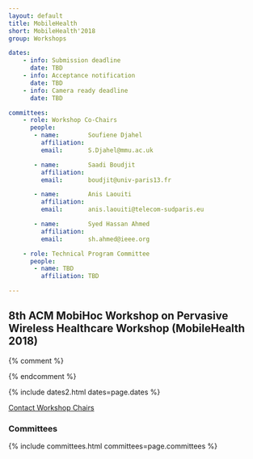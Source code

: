 ```yaml
---
layout: default
title: MobileHealth
short: MobileHealth'2018
group: Workshops

dates:
    - info: Submission deadline
      date: TBD
    - info: Acceptance notification
      date: TBD
    - info: Camera ready deadline
      date: TBD

committees:
    - role: Workshop Co-Chairs
      people:
       - name:        Soufiene Djahel
         affiliation:
         email:       S.Djahel@mmu.ac.uk

       - name:        Saadi Boudjit
         affiliation:
         email:       boudjit@univ-paris13.fr

       - name:        Anis Laouiti
         affiliation:
         email:       anis.laouiti@telecom-sudparis.eu

       - name:        Syed Hassan Ahmed
         affiliation:
         email:       sh.ahmed@ieee.org

    - role: Technical Program Committee
      people:
       - name: TBD
         affiliation: TBD

---
```


## 8th ACM MobiHoc Workshop on Pervasive Wireless Healthcare Workshop (MobileHealth 2018)

{% comment %}

<!-- ### Workshop Program -->

<!-- {% include program-online.html type="dipon" %} -->

{% endcomment %}

<!-- ### Call For Papers -->

<!-- TBD -->

<!-- #### Submission Instructions -->

{% include dates2.html dates=page.dates %}

<div class="row">
  <div class="col-sm-6 col-sm-offset-3">
    <a href="mailto:{% for person in page.committees[0].people %}{% if person.email and person.email != "" %}{% unless forloop.first %},{% endunless %}{{ person.email }}{% endif %}{% endfor %}?subject=[{{ page.short }}]" class="btn btn-primary btn-block" role="button">Contact Workshop Chairs</a>
  </div>
</div>

### Committees

{% include committees.html committees=page.committees %}
